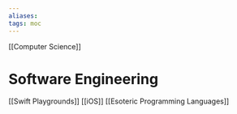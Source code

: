 ```yaml
---
aliases: 
tags: moc
---
```

[[Computer Science]]
# Software Engineering

[[Swift Playgrounds]]
[[iOS]]
[[Esoteric Programming Languages]]